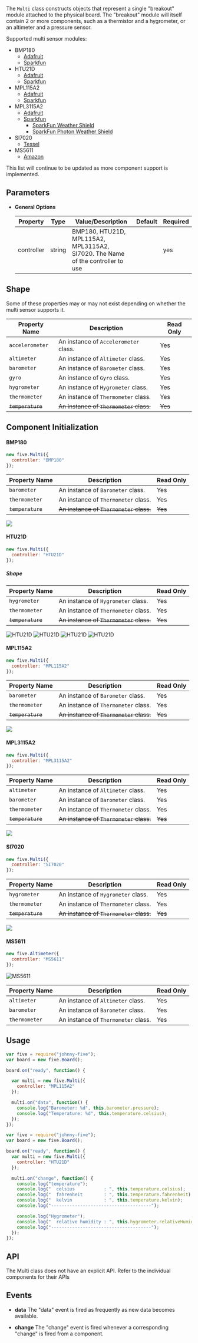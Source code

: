 The `Multi` class constructs objects that represent a single "breakout" module attached to the physical board. The "breakout" module will itself contain 2 or more components, such as a thermistor and a hygrometer, or an altimeter and a pressure sensor.

Supported multi sensor modules:

- BMP180
  - [Adafruit](https://www.adafruit.com/products/1603?utm_source=j5)
  - [Sparkfun](https://www.sparkfun.com/products/11824?utm_source=j5)
- HTU21D
  - [Adafruit](https://www.adafruit.com/products/1899?utm_source=j5)
  - [Sparkfun](https://www.sparkfun.com/products/12064?utm_source=j5)
- MPL115A2
  - [Adafruit](https://www.adafruit.com/products/992?utm_source=j5)
  - [Sparkfun](https://www.sparkfun.com/products/9721?utm_source=j5)
- MPL3115A2
  - [Adafruit](https://www.adafruit.com/products/1893?utm_source=j5)
  - [Sparkfun](https://www.sparkfun.com/products/11084?utm_source=j5)
    - [SparkFun Weather Shield](https://www.sparkfun.com/products/12081?utm_source=j5)
    - [SparkFun Photon Weather Shield](https://www.sparkfun.com/products/13630?utm_source=j5)
- SI7020
  - [Tessel](http://start.tessel.io/modules/climate)
- MS5611
  - [Amazon](http://www.amazon.com/MS5611-High-resolution-Atmospheric-Pressure-Module/dp/B00F4P6LKE?utm_source=j5)

This list will continue to be updated as more component support is implemented.

## Parameters

- **General Options**
  <span class="abbreviate-table">

  | Property | Type   | Value/Description                                  | Default   | Required |
  |---------------|--------|-----------|-------------------------------------|-----------|
  | controller    | string | BMP180, HTU21D, MPL115A2, MPL3115A2, SI7020. The Name of the controller to use            |  | yes       |
  </span>

## Shape
Some of these properties may or may not exist depending on whether the multi sensor supports it.

| Property Name | Description | Read Only |
|---------------| ----------- | ----------|
| `accelerometer` | An instance of `Accelerometer` class. | Yes |
| `altimeter` | An instance of `Altimeter` class. | Yes |
| `barometer` | An instance of `Barometer` class. | Yes |
| `gyro` | An instance of `Gyro` class. | Yes |
| `hygrometer` | An instance of `Hygrometer` class. | Yes |
| `thermometer` | An instance of `Thermometer` class. | Yes |
| ~~`temperature`~~ | ~~An instance of `Thermometer` class.~~ | ~~Yes~~ |


## Component Initialization

#### BMP180

```js
new five.Multi({
  controller: "BMP180"
});
```

| Property Name | Description | Read Only |
|---------------| ----------- | ----------|
| `barometer` | An instance of `Barometer` class. | Yes |
| `thermometer` | An instance of `Thermometer` class. | Yes |
| ~~`temperature`~~ | ~~An instance of `Thermometer` class.~~ | ~~Yes~~ |


![](https://github.com/rwaldron/johnny-five/raw/master/docs/breadboard/multi-bmp180.png)


#### HTU21D

```js
new five.Multi({
  controller: "HTU21D"
});
```

##### Shape

| Property Name | Description | Read Only |
|---------------| ----------- | ----------|
| `hygrometer` | An instance of `Hygrometer` class. | Yes |
| `thermometer` | An instance of `Thermometer` class. | Yes |
| ~~`temperature`~~ | ~~An instance of `Thermometer` class.~~ | ~~Yes~~ |




![HTU21D](https://github.com/rwaldron/johnny-five/raw/master/docs/breadboard/temperature-HTU21D-F.png)
![HTU21D](https://github.com/rwaldron/johnny-five/raw/master/docs/breadboard/temperature-HTU21D.png)
![HTU21D](https://github.com/rwaldron/johnny-five/raw/master/docs/breadboard/tessel-temperature-HTU21D-F.png)
![HTU21D](https://github.com/rwaldron/johnny-five/raw/master/docs/breadboard/tessel-temperature-HTU21D.png)



#### MPL115A2

```js
new five.Multi({
  controller: "MPL115A2"
});
```

| Property Name | Description | Read Only |
|---------------| ----------- | ----------|
| `barometer` | An instance of `Barometer` class. | Yes |
| `thermometer` | An instance of `Thermometer` class. | Yes |
| ~~`temperature`~~ | ~~An instance of `Thermometer` class.~~ | ~~Yes~~ |



![](https://github.com/rwaldron/johnny-five/raw/master/docs/breadboard/multi-mpl115a2.png)

#### MPL3115A2

```js
new five.Multi({
  controller: "MPL3115A2"
});
```

| Property Name | Description | Read Only |
|---------------| ----------- | ----------|
| `altimeter` | An instance of `Altimeter` class. | Yes |
| `barometer` | An instance of `Barometer` class. | Yes |
| `thermometer` | An instance of `Thermometer` class. | Yes |
| ~~`temperature`~~ | ~~An instance of `Thermometer` class.~~ | ~~Yes~~ |


![](https://github.com/rwaldron/johnny-five/raw/master/docs/breadboard/barometer-mpl3115a2.png)

#### SI7020

```js
new five.Multi({
  controller: "SI7020"
});
```

| Property Name | Description | Read Only |
|---------------| ----------- | ----------|
| `hygrometer` | An instance of `Hygrometer` class. | Yes |
| `thermometer` | An instance of `Thermometer` class. | Yes |
| ~~`temperature`~~ | ~~An instance of `Thermometer` class.~~ | ~~Yes~~ |

![](http://johnny-five.io/img/breadboard/temperature-SI7020.png)


#### MS5611
```js
new five.Altimeter({
  controller: "MS5611"
});
```

![MS5611](https://github.com/rwaldron/johnny-five/raw/master/docs/breadboard/multi-MS5611.png)

| Property Name | Description | Read Only |
|---------------| ----------- | ----------|
| `altimeter` | An instance of `Altimeter` class. | Yes |
| `barometer` | An instance of `Barometer` class. | Yes |
| `thermometer` | An instance of `Thermometer` class. | Yes |


## Usage

```js
var five = require("johnny-five");
var board = new five.Board();

board.on("ready", function() {

  var multi = new five.Multi({
    controller: "MPL115A2"
  });

  multi.on("data", function() {
    console.log("Barometer: %d", this.barometer.pressure);
    console.log("Temperature: %d", this.temperature.celsius);
  });
});
```



```js
var five = require("johnny-five");
var board = new five.Board();

board.on("ready", function() {
  var multi = new five.Multi({
    controller: "HTU21D"
  });

  multi.on("change", function() {
    console.log("temperature");
    console.log("  celsius           : ", this.temperature.celsius);
    console.log("  fahrenheit        : ", this.temperature.fahrenheit);
    console.log("  kelvin            : ", this.temperature.kelvin);
    console.log("--------------------------------------");

    console.log("Hygrometer");
    console.log("  relative humidity : ", this.hygrometer.relativeHumidity);
    console.log("--------------------------------------");
  });
});
```

## API

The Multi class does not have an explicit API.  Refer to the individual components for their APIs

## Events

- **data** The "data" event is fired as frequently as new data becomes available.

- **change** The "change" event is fired whenever a corresponding "change" is fired from a component.

